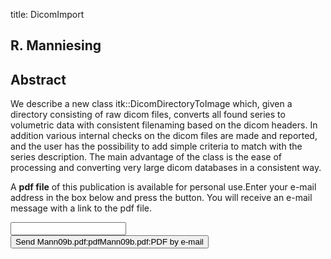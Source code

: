 title: DicomImport

## R. Manniesing

## Abstract
We describe a new class itk::DicomDirectoryToImage which, given a directory consisting of raw dicom files, converts all found series to volumetric data with consistent filenaming based on the dicom headers. In addition various internal checks on the dicom files are made and reported, and the user has the possibility to add simple criteria to match with the series description. The main advantage of the class is the ease of processing and converting very large dicom databases in a consistent way.

A <b>pdf file</b> of this publication is available for personal use.Enter your e-mail address in the box below and press the button. You will receive an e-mail message with a link to the pdf file.
<form action="sender.php">  <input type="text" name="email">  <input type="submit" value="Send Mann09b.pdf:pdfMann09b.pdf:PDF by e-mail"></form>